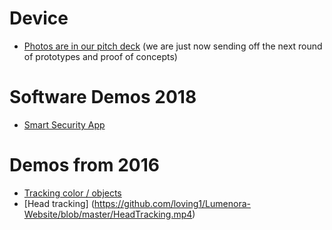 # Device 
- [Photos are in our pitch deck](https://docsend.com/view/m86u6bx) (we are just now sending off the next round of prototypes and proof of concepts)

# Software Demos 2018
- [Smart Security App](https://drive.google.com/open?id=1W3mII8YWdDIwROSCGDtyl6Xi2wRZKuAp)

# Demos from 2016 
- [Tracking color / objects](https://github.com/loving1/Lumenora-Website/blob/master/tennisball%20tracking.mp4) 
- [Head tracking] (https://github.com/loving1/Lumenora-Website/blob/master/HeadTracking.mp4)
